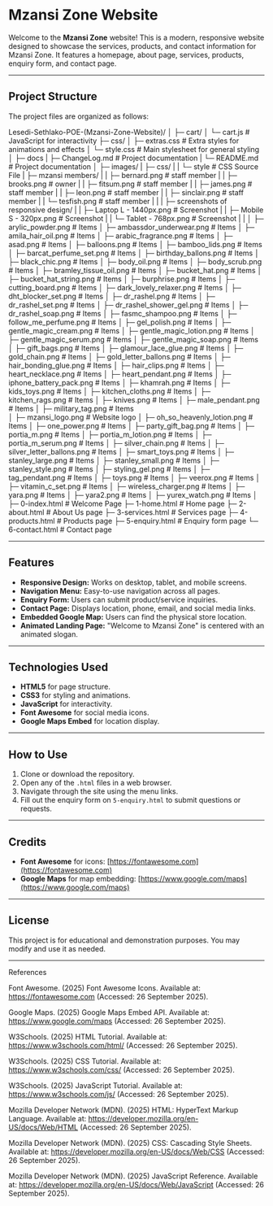 # Mzansi Zone Website

Welcome to the **Mzansi Zone** website! This is a modern, responsive website designed to showcase the services, products, and contact information for Mzansi Zone. It features a homepage, about page, services, products, enquiry form, and contact page.

---

## Project Structure

The project files are organized as follows:

Lesedi-Sethlako-POE-(Mzansi-Zone-Website)/
│
├─ cart/
│ └─ cart.js # JavaScript for interactivity
├─ css/
│ ├─ extras.css # Extra styles for animations and effects
│ └─ style.css # Main stylesheet for general styling 
│
├─ docs
| ├─ ChangeLog.md # Project documentation
| └─ README.md # Project documentation
│
├─ images/
| ├─ css/
| | └─ style # CSS Source File
| ├─ mzansi members/
| | ├─ bernard.png # staff member
| | ├─ brooks.png # owner
| | ├─ fitsum.png # staff member
| | ├─ james.png # staff member
| | ├─ leon.png # staff member
| | ├─ sinclair.png # staff member
| | └─ tesfish.png # staff member
| |
| ├─ screenshots of responsive design/
| | ├─ Laptop L - 1440px.png # Screenshot
| | ├─ Mobile S - 320px.png # Screenshot
| | └─ Tablet - 768px.png # Screenshot
| |
│ ├─ arylic_powder.png # Items 
│ ├─ ambassdor_underwear.png # Items 
│ ├─ amila_hair_oil.png # Items 
│ ├─ arabic_fragrance.png # Items 
│ ├─ asad.png # Items 
│ ├─ balloons.png # Items 
│ ├─ bamboo_lids.png # Items 
│ ├─ barcat_perfume_set.png # Items 
│ ├─ birthday_ballons.png # Items 
│ ├─ black_chic.png # Items 
│ ├─ body_oil.png # Items 
│ ├─ body_scrub.png # Items 
│ ├─ bramley_tissue_oil.png # Items 
│ ├─ bucket_hat.png # Items 
│ ├─ bucket_hat_string.png # Items 
│ ├─ burphrise.png # Items 
│ ├─ cutting_board.png # Items 
│ ├─ dark_lovely_relaxer.png # Items 
│ ├─ dht_blocker_set.png # Items 
│ ├─ dr_rashel.png # Items 
│ ├─ dr_rashel_set.png # Items 
│ ├─ dr_rashel_shower_gel.png # Items 
│ ├─ dr_rashel_soap.png # Items 
│ ├─ fasmc_shampoo.png # Items 
│ ├─ follow_me_perfume.png # Items 
│ ├─ gel_polish.png # Items 
│ ├─ gentle_magic_cream.png # Items 
│ ├─ gentle_magic_lotion.png # Items 
│ ├─ gentle_magic_serum.png # Items 
│ ├─ gentle_magic_soap.png # Items 
│ ├─ gift_bags.png # Items 
│ ├─ glamour_lace_glue.png # Items 
│ ├─ gold_chain.png # Items 
│ ├─ gold_letter_ballons.png # Items 
│ ├─ hair_bonding_glue.png # Items 
│ ├─ hair_clips.png # Items 
│ ├─ heart_necklace.png # Items 
│ ├─ heart_pendant.png # Items 
│ ├─ iphone_battery_pack.png # Items 
│ ├─ khamrah.png # Items 
│ ├─ kids_toys.png # Items 
│ ├─ kitchen_cloths.png # Items 
│ ├─ kitchen_rags.png # Items 
│ ├─ knives.png # Items 
│ ├─ male_pendant.png # Items 
│ ├─ military_tag.png # Items  
│ ├─ mzansi_logo.png # Website logo 
│ ├─ oh_so_heavenly_lotion.png # Items
│ ├─ one_power.png # Items
│ ├─ party_gift_bag.png # Items
│ ├─ portia_m.png # Items
│ ├─ portia_m_lotion.png # Items
│ ├─ portia_m_serum.png # Items
│ ├─ silver_chain.png # Items
│ ├─ silver_letter_ballons.png # Items
│ ├─ smart_toys.png # Items
│ ├─ stanley_large.png # Items
│ ├─ stanley_small.png # Items
│ ├─ stanley_style.png # Items
│ ├─ styling_gel.png # Items
│ ├─ tag_pendant.png # Items
│ ├─ toys.png # Items
│ ├─ veerox.png # Items
│ ├─ vitamin_c_set.png # Items
│ ├─ wireless_charger.png # Items
│ ├─ yara.png # Items
│ ├─ yara2.png # Items
│ ├─ yurex_watch.png # Items
│
├─ 0-index.html # Welcome Page
├─ 1-home.html # Home page
├─ 2-about.html # About Us page
├─ 3-services.html # Services page
├─ 4-products.html # Products page
├─ 5-enquiry.html # Enquiry form page
└─ 6-contact.html # Contact page
 

---

## Features

- **Responsive Design:** Works on desktop, tablet, and mobile screens.
- **Navigation Menu:** Easy-to-use navigation across all pages.
- **Enquiry Form:** Users can submit product/service inquiries.
- **Contact Page:** Displays location, phone, email, and social media links.
- **Embedded Google Map:** Users can find the physical store location.
- **Animated Landing Page:** "Welcome to Mzansi Zone" is centered with an animated slogan.

---

## Technologies Used

- **HTML5** for page structure.
- **CSS3** for styling and animations.
- **JavaScript** for interactivity.
- **Font Awesome** for social media icons.
- **Google Maps Embed** for location display.

---

## How to Use

1. Clone or download the repository.
2. Open any of the `.html` files in a web browser.
3. Navigate through the site using the menu links.
4. Fill out the enquiry form on `5-enquiry.html` to submit questions or requests.

---

## Credits

- **Font Awesome** for icons: [https://fontawesome.com](https://fontawesome.com)
- **Google Maps** for map embedding: [https://www.google.com/maps](https://www.google.com/maps)

---

## License

This project is for educational and demonstration purposes. You may modify and use it as needed.

---

References

Font Awesome. (2025) Font Awesome Icons. Available at: https://fontawesome.com
 (Accessed: 26 September 2025).

Google Maps. (2025) Google Maps Embed API. Available at: https://www.google.com/maps
 (Accessed: 26 September 2025).

W3Schools. (2025) HTML Tutorial. Available at: https://www.w3schools.com/html/
 (Accessed: 26 September 2025).

W3Schools. (2025) CSS Tutorial. Available at: https://www.w3schools.com/css/
 (Accessed: 26 September 2025).

W3Schools. (2025) JavaScript Tutorial. Available at: https://www.w3schools.com/js/
 (Accessed: 26 September 2025).

Mozilla Developer Network (MDN). (2025) HTML: HyperText Markup Language. Available at: https://developer.mozilla.org/en-US/docs/Web/HTML
 (Accessed: 26 September 2025).

Mozilla Developer Network (MDN). (2025) CSS: Cascading Style Sheets. Available at: https://developer.mozilla.org/en-US/docs/Web/CSS
 (Accessed: 26 September 2025).

Mozilla Developer Network (MDN). (2025) JavaScript Reference. Available at: https://developer.mozilla.org/en-US/docs/Web/JavaScript
 (Accessed: 26 September 2025).
